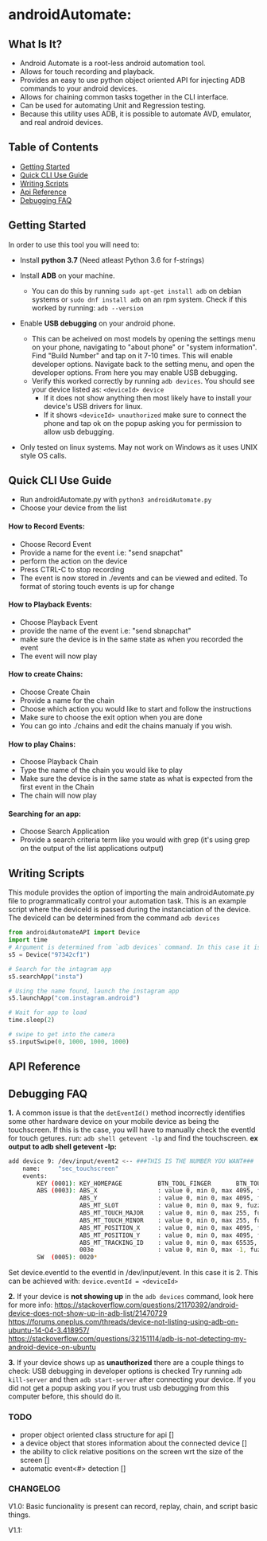 # androidAutomate:
## What Is It?
- Android Automate is a root-less android automation tool.
- Allows for touch recording and playback.
- Provides an easy to use python object oriented API for injecting ADB commands to your android devices.
- Allows for chaining common tasks together in the CLI interface.
- Can be used for automating Unit and Regression testing.
- Because this utility uses ADB, it is possible to automate AVD, emulator, and real android devices.




## Table of Contents
- [Getting Started](#getting-started)
- [Quick CLI Use Guide](#quick-cli-use-guide)
- [Writing Scripts](#writing-scripts)
- [Api Reference](#api-reference)
- [Debugging FAQ](#debgging-faq)




## Getting Started
In order to use this tool you will need to:

- Install **python 3.7** (Need atleast Python 3.6 for f-strings)

- Install **ADB** on your machine.
	- You can do this by running `sudo apt-get install adb` on debian systems or `sudo dnf install adb` on an rpm system. Check if this worked by running: `adb --version`
- Enable **USB debugging** on your android phone.
	- This can be acheived on most models by opening the settings menu on your phone, navigating to "about phone" or "system information". Find "Build Number" and tap on it 7-10 times. This will enable developer options. Navigate back to the setting menu, and open the developer options. From here you may enable USB debugging.
	- Verify this worked correctly by running `adb devices`. You should see your device listed as: `<deviceId> device`
		- If it does not show anything then most likely have to install your device's USB drivers for linux.
		- If it shows `<deviceId> unauthorized` make sure to connect the phone and tap ok on the popup asking you for permission to allow usb debugging.

- Only tested on linux systems. May not work on Windows as it uses UNIX style OS calls.




## Quick CLI Use Guide
- Run androidAutomate.py with `python3 androidAutomate.py`
- Choose your device from the list

#### How to Record Events:
- Choose Record Event
- Provide a name for the event i.e: "send snapchat"
- perform the action on the device
- Press CTRL-C to stop recording
- The event is now stored in ./events and can be viewed and edited. To format of storing touch events is up for change

#### How to Playback Events:
- Choose Playback Event
- provide the name of the event i.e: "send sbnapchat"
- make sure the device is in the same state as when you recorded the event
- The event will now play

#### How to create Chains:
- Choose Create Chain
- Provide a name for the chain
- Choose which action you would like to start and follow the instructions
- Make sure to choose the exit option when you are done
- You can go into ./chains and edit the chains manualy if you wish.

#### How to play Chains:
- Choose Playback Chain
- Type the name of the chain you would like to play
- Make sure the device is in the same state as what is expected from the first event in the Chain
- The chain will now play

#### Searching for an app:
- Choose Search Application
- Provide a search criteria term like you would with grep (it's using grep on the output of the list applications output)




## Writing Scripts
This module provides the option of importing the main androidAutomate.py file to programmatically control your automation task.
This is an example script where the deviceId is passed during the instanciation of the device. The deviceId can be determined from the command `adb devices`
```python
from androidAutomateAPI import Device
import time
# Argument is determined from `adb devices` command. In this case it is a Samsung s5
s5 = Device("97342cf1")

# Search for the intagram app
s5.searchApp("insta")

# Using the name found, launch the instagram app
s5.launchApp("com.instagram.android")

# Wait for app to load
time.sleep(2)

# swipe to get into the camera
s5.inputSwipe(0, 1000, 1000, 1000)
```

## API Reference





## Debugging FAQ

**1.**
	A common issue is that the `detEventId()` method incorrectly identifies some other hardware device on your mobile device as being the touchscreen. If this is the case, you will have to manually check the eventId for touch getures.
	run: `adb shell getevent -lp` and find the touchscreen.
	**ex output to adb shell getevent -lp:**
```bash
add device 9: /dev/input/event2 <-- ###THIS IS THE NUMBER YOU WANT###
	name:     "sec_touchscreen"
	events:
		KEY (0001): KEY_HOMEPAGE          BTN_TOOL_FINGER       BTN_TOUCH       01c7		02be
		ABS (0003): ABS_X                 : value 0, min 0, max 4095, fuzz 0, flat 0, resolution 0
					ABS_Y                 : value 0, min 0, max 4095, fuzz 0, flat 0, resolution 0
            		ABS_MT_SLOT           : value 0, min 0, max 9, fuzz 0, flat 0, resolution 0
	                ABS_MT_TOUCH_MAJOR    : value 0, min 0, max 255, fuzz 0, flat 0, resolution 0
	                ABS_MT_TOUCH_MINOR    : value 0, min 0, max 255, fuzz 0, flat 0, resolution 0
	                ABS_MT_POSITION_X     : value 0, min 0, max 4095, fuzz 0, flat 0, resolution 0
	                ABS_MT_POSITION_Y     : value 0, min 0, max 4095, fuzz 0, flat 0, resolution 0
	                ABS_MT_TRACKING_ID    : value 0, min 0, max 65535, fuzz 0, flat 0, resolution 0
	                003e                  : value 0, min 0, max -1, fuzz 0, flat 0, resolution 0
	    SW  (0005): 0020*
```
Set device.eventId to the eventId in /dev/input/event<eventId>. In this case it is 2. This can be achieved with: `device.eventId = <deviceId>`

**2.**
	If your device is **not showing up** in the `adb devices` command, look here for more info:
	https://stackoverflow.com/questions/21170392/android-device-does-not-show-up-in-adb-list/21470729
	https://forums.oneplus.com/threads/device-not-listing-using-adb-on-ubuntu-14-04-3.418957/
	https://stackoverflow.com/questions/32151114/adb-is-not-detecting-my-android-device-on-ubuntu

**3.**
	If your device shows up as **<deviceId> unauthorized** there are a couple things to check:
		USB debugging in developer options is checked
		Try running `adb kill-server` and then `adb start-server` after connecting your device. If you did not get a popup asking you if you trust usb debugging from this computer before, this should do it.



### TODO
- proper object oriented class structure for api []
- a device object that stores information about the connected device []
- the ability to click relative positions on the screen wrt the size of the screen []
- automatic event<#> detection []

### CHANGELOG
V1.0:
	Basic funcionality is present
	can record, replay, chain, and script basic things.

V1.1:





<!-- adb shell wm density gets density
adb shell wm size gets screen size
 -->

<!-- openApp = "adb shell monkey -p com.whatsapp -v 1"



record = "adb shell getevent -t /dev/input/event1 > recorded_touch_events.txt"

setup = "adb push mysendevent /data/local/tmp/"
sendToPhone = "adb push recorded_touch_events.txt /sdcard/"
playback = "adb shell /data/local/tmp/mysendevent /dev/input/event1 /sdcard/recorded_touch_events.txt"



adb -s emulator-5554 shell input swipe 1040 1422 125 1422
adb  shell pm list packages
adb shell getevent -l
adb -s 0283548d344b7a24 shell sendevent




adb shell getevent -t /dev/input/event1 > recorded_touch_events
adb push mysendevent /data/local/tmp/
adb push recorded_touch_events /sdcard/
adb shell /data/local/tmp/mysendevent /dev/input/event1 /sdcard/recorded_touch_events
 -->